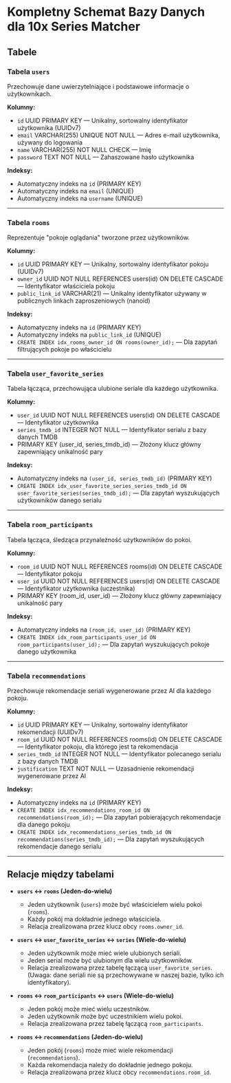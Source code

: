 # Kompletny Schemat Bazy Danych dla 10x Series Matcher

## Tabele

### Tabela `users`

Przechowuje dane uwierzytelniające i podstawowe informacje o użytkownikach.

**Kolumny:**

- `id` UUID PRIMARY KEY — Unikalny, sortowalny identyfikator użytkownika (UUIDv7)
- `email` VARCHAR(255) UNIQUE NOT NULL  — Adres e-mail użytkownika, używany do logowania
- `name` VARCHAR(255) NOT NULL CHECK — Imię
- `password` TEXT NOT NULL — Zahaszowane hasło użytkownika

**Indeksy:**

- Automatyczny indeks na `id` (PRIMARY KEY)
- Automatyczny indeks na `email` (UNIQUE)
- Automatyczny indeks na `username` (UNIQUE)

---

### Tabela `rooms`

Reprezentuje "pokoje oglądania" tworzone przez użytkowników.

**Kolumny:**

- `id` UUID PRIMARY KEY — Unikalny, sortowalny identyfikator pokoju (UUIDv7)
- `owner_id` UUID NOT NULL REFERENCES users(id) ON DELETE CASCADE — Identyfikator właściciela pokoju
- `public_link_id` VARCHAR(21) — Unikalny identyfikator używany w publicznych linkach zaproszeniowych (nanoid)

**Indeksy:**

- Automatyczny indeks na `id` (PRIMARY KEY)
- Automatyczny indeks na `public_link_id` (UNIQUE)
- `CREATE INDEX idx_rooms_owner_id ON rooms(owner_id);` — Dla zapytań filtrujących pokoje po właścicielu

---

### Tabela `user_favorite_series`

Tabela łącząca, przechowująca ulubione seriale dla każdego użytkownika.

**Kolumny:**

- `user_id` UUID NOT NULL REFERENCES users(id) ON DELETE CASCADE — Identyfikator użytkownika
- `series_tmdb_id` INTEGER NOT NULL — Identyfikator serialu z bazy danych TMDB
- PRIMARY KEY (user_id, series_tmdb_id) — Złożony klucz główny zapewniający unikalność pary

**Indeksy:**

- Automatyczny indeks na `(user_id, series_tmdb_id)` (PRIMARY KEY)
- `CREATE INDEX idx_user_favorite_series_series_tmdb_id ON user_favorite_series(series_tmdb_id);` — Dla zapytań wyszukujących użytkowników danego serialu

---

### Tabela `room_participants`

Tabela łącząca, śledząca przynależność użytkowników do pokoi.

**Kolumny:**

- `room_id` UUID NOT NULL REFERENCES rooms(id) ON DELETE CASCADE — Identyfikator pokoju
- `user_id` UUID NOT NULL REFERENCES users(id) ON DELETE CASCADE — Identyfikator użytkownika (uczestnika)
- PRIMARY KEY (room_id, user_id) — Złożony klucz główny zapewniający unikalność pary

**Indeksy:**

- Automatyczny indeks na `(room_id, user_id)` (PRIMARY KEY)
- `CREATE INDEX idx_room_participants_user_id ON room_participants(user_id);` — Dla zapytań wyszukujących pokoje danego użytkownika

---

### Tabela `recommendations`

Przechowuje rekomendacje seriali wygenerowane przez AI dla każdego pokoju.

**Kolumny:**

- `id` UUID PRIMARY KEY — Unikalny, sortowalny identyfikator rekomendacji (UUIDv7)
- `room_id` UUID NOT NULL REFERENCES rooms(id) ON DELETE CASCADE — Identyfikator pokoju, dla którego jest ta rekomendacja
- `series_tmdb_id` INTEGER NOT NULL — Identyfikator polecanego serialu z bazy danych TMDB
- `justification` TEXT NOT NULL — Uzasadnienie rekomendacji wygenerowane przez AI

**Indeksy:**

- Automatyczny indeks na `id` (PRIMARY KEY)
- `CREATE INDEX idx_recommendations_room_id ON recommendations(room_id);` — Dla zapytań pobierających rekomendacje dla danego pokoju
- `CREATE INDEX idx_recommendations_series_tmdb_id ON recommendations(series_tmdb_id);` — Dla zapytań wyszukujących rekomendacje danego serialu

---

## Relacje między tabelami

- **`users` ↔ `rooms` (Jeden-do-wielu)**
  - Jeden użytkownik (`users`) może być właścicielem wielu pokoi (`rooms`).
  - Każdy pokój ma dokładnie jednego właściciela.
  - Relacja zrealizowana przez klucz obcy `rooms.owner_id`.

- **`users` ↔ `user_favorite_series` ↔ `series` (Wiele-do-wielu)**
  - Jeden użytkownik może mieć wiele ulubionych seriali.
  - Jeden serial może być ulubionym dla wielu użytkowników.
  - Relacja zrealizowana przez tabelę łączącą `user_favorite_series`. (Uwaga: dane seriali nie są przechowywane w naszej bazie, tylko ich identyfikatory).

- **`rooms` ↔ `room_participants` ↔ `users` (Wiele-do-wielu)**
  - Jeden pokój może mieć wielu uczestników.
  - Jeden użytkownik może być uczestnikiem wielu pokoi.
  - Relacja zrealizowana przez tabelę łączącą `room_participants`.

- **`rooms` ↔ `recommendations` (Jeden-do-wielu)**
  - Jeden pokój (`rooms`) może mieć wiele rekomendacji (`recommendations`).
  - Każda rekomendacja należy do dokładnie jednego pokoju.
  - Relacja zrealizowana przez klucz obcy `recommendations.room_id`.
